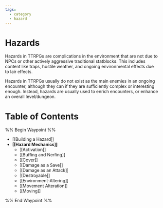 ```yaml
---
tags:
  - category
  - hazard
---
```

# Hazards

Hazards in TTRPGs are complications in the environment that are not due to NPCs or other actively aggressive traditional statblocks. This includes content like traps, hostile weather, and ongoing environmental effects due to lair effects.

Hazards in TTRPGs usually do not exist as the main enemies in an ongoing encounter, although they can if they are sufficiently complex or interesting enough. Instead, hazards are usually used to enrich encounters, or enhance an overall level/dungeon.

# Table of Contents

%% Begin Waypoint %%
- [[Building a Hazard]]
- **[[Hazard Mechanics]]**
	- [[Activation]]
	- [[Buffing and Nerfing]]
	- [[Cover]]
	- [[Damage as a Save]]
	- [[Damage as an Attack]]
	- [[Destroyable]]
	- [[Environment-Altering]]
	- [[Movement Alteration]]
	- [[Moving]]

%% End Waypoint %%